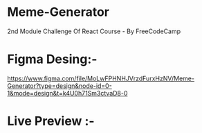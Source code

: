 # Meme-Generator
2nd Module Challenge Of React Course - By FreeCodeCamp

# Figma Desing:- 
https://www.figma.com/file/MoLwFPHNHJVrzdFurxHzNV/Meme-Generator?type=design&node-id=0-1&mode=design&t=k4U0h71Sm3ctvaD8-0

# Live Preview :- 
